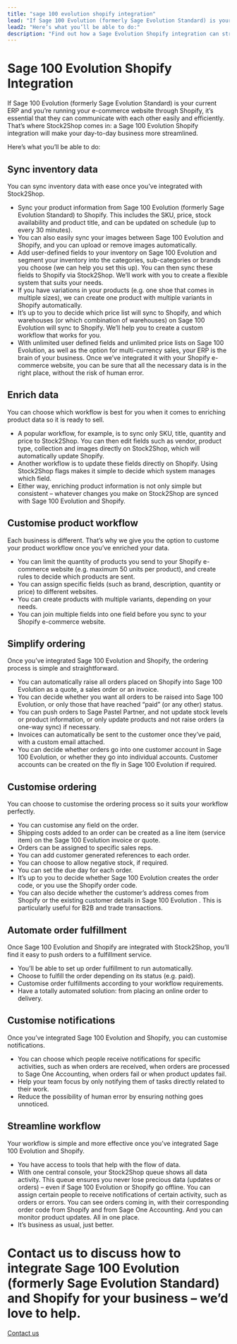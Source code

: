 ```yaml
---
title: "sage 100 evolution shopify integration"
lead: "If Sage 100 Evolution (formerly Sage Evolution Standard) is your current ERP and you’re running your e-commerce website through Shopify, it’s essential that they can communicate with each other easily and efficiently. That’s where Stock2Shop comes in: a Sage 100 Evolution Shopify integration will make your day-to-day business more streamlined."
lead2: "Here’s what you’ll be able to do:"
description: "Find out how a Sage Evolution Shopify integration can streamline your business, simplify your workflow and give you more time. We'll tailor the perfect solution to suit your needs."
---
```


Sage 100 Evolution Shopify Integration
======================================

If Sage 100 Evolution (formerly Sage Evolution Standard) is your current ERP and you’re running your e-commerce website through Shopify, it’s essential that they can communicate with each other easily and efficiently. That’s where Stock2Shop comes in: a Sage 100 Evolution Shopify integration will make your day-to-day business more streamlined.  
  
Here’s what you’ll be able to do:

Sync inventory data
-------------------

You can sync inventory data with ease once you’ve integrated with Stock2Shop.

*   Sync your product information from Sage 100 Evolution (formerly Sage Evolution Standard) to Shopify. This includes the SKU, price, stock availability and product title, and can be updated on schedule (up to every 30 minutes).
*   You can also easily sync your images between Sage 100 Evolution and Shopify, and you can upload or remove images automatically.
*   Add user-defined fields to your inventory on Sage 100 Evolution and segment your inventory into the categories, sub-categories or brands you choose (we can help you set this up). You can then sync these fields to Shopify via Stock2Shop. We’ll work with you to create a flexible system that suits your needs.
*   If you have variations in your products (e.g. one shoe that comes in multiple sizes), we can create one product with multiple variants in Shopify automatically.
*   It’s up to you to decide which price list will sync to Shopify, and which warehouses (or which combination of warehouses) on Sage 100 Evolution will sync to Shopify. We’ll help you to create a custom workflow that works for you.
*   With unlimited user defined fields and unlimited price lists on Sage 100 Evolution, as well as the option for multi-currency sales, your ERP is the brain of your business. Once we’ve integrated it with your Shopify e-commerce website, you can be sure that all the necessary data is in the right place, without the risk of human error.

Enrich data
-----------

You can choose which workflow is best for you when it comes to enriching product data so it is ready to sell.

*   A popular workflow, for example, is to sync only SKU, title, quantity and price to Stock2Shop. You can then edit fields such as vendor, product type, collection and images directly on Stock2Shop, which will automatically update Shopify.
*   Another workflow is to update these fields directly on Shopify. Using Stock2Shop flags makes it simple to decide which system manages which field.
*   Either way, enriching product information is not only simple but consistent – whatever changes you make on Stock2Shop are synced with Sage 100 Evolution and Shopify.

Customise product workflow
--------------------------

Each business is different. That’s why we give you the option to custome your product workflow once you’ve enriched your data.

*   You can limit the quantity of products you send to your Shopify e-commerce website (e.g. maximum 50 units per product), and create rules to decide which products are sent.
*   You can assign specific fields (such as brand, description, quantity or price) to different websites.
*   You can create products with multiple variants, depending on your needs.
*   You can join multiple fields into one field before you sync to your Shopify e-commerce website.

Simplify ordering
-----------------

Once you’ve integrated Sage 100 Evolution and Shopify, the ordering process is simple and straightforward.

*   You can automatically raise all orders placed on Shopify into Sage 100 Evolution as a quote, a sales order or an invoice.
*   You can decide whether you want all orders to be raised into Sage 100 Evolution, or only those that have reached “paid” (or any other) status.
*   You can push orders to Sage Pastel Partner, and not update stock levels or product information, or only update products and not raise orders (a one-way sync) if necessary.
*   Invoices can automatically be sent to the customer once they’ve paid, with a custom email attached.
*   You can decide whether orders go into one customer account in Sage 100 Evolution, or whether they go into individual accounts. Customer accounts can be created on the fly in Sage 100 Evolution if required.

Customise ordering
------------------

You can choose to customise the ordering process so it suits your workflow perfectly.

*   You can customise any field on the order.
*   Shipping costs added to an order can be created as a line item (service item) on the Sage 100 Evolution invoice or quote.
*   Orders can be assigned to specific sales reps.
*   You can add customer generated references to each order.
*   You can choose to allow negative stock, if required.
*   You can set the due day for each order.
*   It’s up to you to decide whether Sage 100 Evolution creates the order code, or you use the Shopify order code.
*   You can also decide whether the customer’s address comes from Shopify or the existing customer details in Sage 100 Evolution . This is particularly useful for B2B and trade transactions.

Automate order fulfillment
--------------------------

Once Sage 100 Evolution and Shopify are integrated with Stock2Shop, you’ll find it easy to push orders to a fulfillment service.

*   You’ll be able to set up order fulfillment to run automatically.
*   Choose to fulfill the order depending on its status (e.g. paid).
*   Customise order fulfillments according to your workflow requirements.
*   Have a totally automated solution: from placing an online order to delivery.

Customise notifications
-----------------------

Once you’ve integrated Sage 100 Evolution and Shopify, you can customise notifications.

*   You can choose which people receive notifications for specific activities, such as when orders are received, when orders are processed to Sage One Accounting, when orders fail or when product updates fail.
*   Help your team focus by only notifying them of tasks directly related to their work.
*   Reduce the possibility of human error by ensuring nothing goes unnoticed.

Streamline workflow
-------------------

Your workflow is simple and more effective once you’ve integrated Sage 100 Evolution and Shopify.

*   You have access to tools that help with the flow of data.
*   With one central console, your Stock2Shop queue shows all data activity. This queue ensures you never lose precious data (updates or orders) – even if Sage 100 Evolution or Shopify go offline. You can assign certain people to receive notifications of certain activity, such as orders or errors. You can see orders coming in, with their corresponding order code from Shopify and from Sage One Accounting. And you can monitor product updates. All in one place.
*   It’s business as usual, just better.

Contact us to discuss how to integrate Sage 100 Evolution (formerly Sage Evolution Standard) and Shopify for your business – we’d love to help.
===============================================================================================================================================

[Contact us](/contact-us "Contact Stock2Shop")